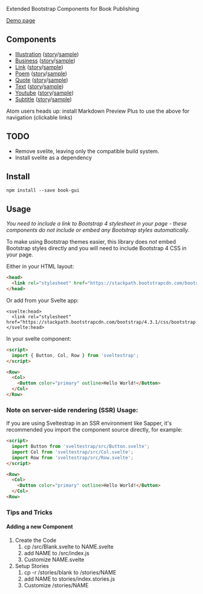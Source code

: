 Extended Bootstrap Components for Book Publishing

[Demo page](https://fantasyui.com)

## Components

- [Illustration](src/Illustration.svelte) ([story](stories/illustration/Index.svelte)/[sample](stories/illustration/Sample.svelte))
- [Business](src/Business.svelte) ([story](stories/business/Index.svelte)/[sample](stories/business/Sample.svelte))
- [Link](src/Link.svelte) ([story](stories/link/Index.svelte)/[sample](stories/link/Sample.svelte))
- [Poem](src/Poem.svelte) ([story](stories/poem/Index.svelte)/[sample](stories/poem/Sample.svelte))
- [Quote](src/Quote.svelte) ([story](stories/quote/Index.svelte)/[sample](stories/quote/Sample.svelte))
- [Text](src/Text.svelte) ([story](stories/text/Index.svelte)/[sample](stories/text/Sample.svelte))
- [Youtube](src/Youtube.svelte) ([story](stories/youtube/Index.svelte)/[sample](stories/youtube/Sample.svelte))
- [Subtitle](src/Subtitle.svelte) ([story](stories/subtitle/Index.svelte)/[sample](stories/subtitle/Sample.svelte))

Atom users heads up: install Markdown Preview Plus to use the above for navigation (clickable links)

## TODO

- Remove svelite, leaving only the compatible build system.
- Install svelite as a dependency


## Install

`npm install --save book-gui`

## Usage

_You need to include a link to Bootstrap 4 stylesheet in your page - these components do not include or embed any Bootstrap styles automatically._

To make using Bootstrap themes easier, this library does _not_ embed Bootstrap styles directly and you will need to include Bootstrap 4 CSS in your page.

Either in your HTML layout:

```html
<head>
  <link rel="stylesheet" href="https://stackpath.bootstrapcdn.com/bootstrap/4.3.1/css/bootstrap.min.css">
</head>
```

Or add from your Svelte app:

```
<svelte:head>
  <link rel="stylesheet" href="https://stackpath.bootstrapcdn.com/bootstrap/4.3.1/css/bootstrap.min.css">
</svelte:head>
```

In your svelte component:

```html
<script>
  import { Button, Col, Row } from 'sveltestrap';
</script>

<Row>
  <Col>
    <Button color="primary" outline>Hello World!</Button>
  </Col>
</Row>
```

### Note on server-side rendering (SSR) Usage:

If you are using Sveltestrap in an SSR environment like Sapper,
it's recommended you import the component source directly, for example:

```html
<script>
  import Button from 'sveltestrap/src/Button.svelte';
  import Col from 'sveltestrap/src/Col.svelte';
  import Row from 'sveltestrap/src/Row.svelte';
</script>

<Row>
  <Col>
    <Button color="primary" outline>Hello World!</Button>
  </Col>
<Row>
```

### Tips and Tricks

#### Adding a new Component
1. Create the Code
    1. cp /src/Blank.svelte to NAME.svelte
    2. add NAME to /src/index.js
    3. Customize NAME.svelte
2.  Setup Stories
    1. cp -r /stories/blank to /stories/NAME
    2. add NAME to stories/index.stories.js
    3. Customize /stories/NAME

